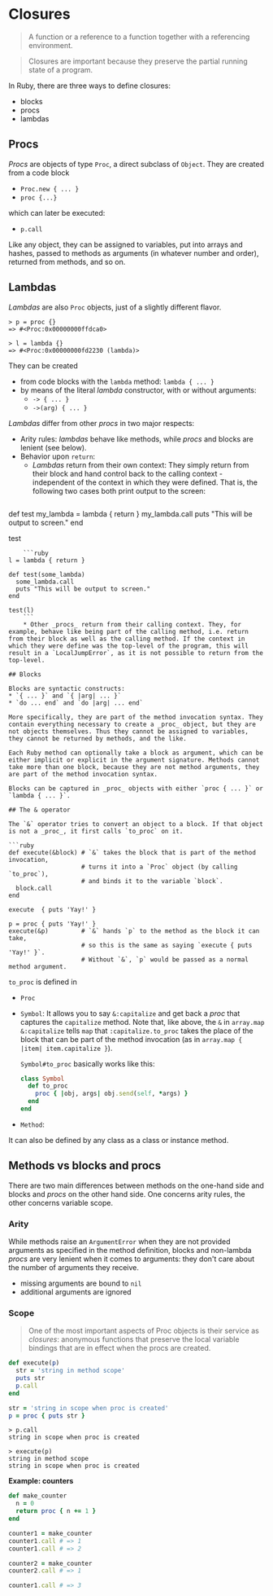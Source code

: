 # Closures

> A function or a reference to a function together with a referencing environment.

> Closures are important because they preserve the partial running state of a program.

In Ruby, there are three ways to define closures:
* blocks
* procs
* lambdas

## Procs

_Procs_ are objects of type `Proc`, a direct subclass of `Object`. They are created from a code block
* `Proc.new { ... }`
* `proc {...}`

which can later be executed:
* `p.call`

Like any object, they can be assigned to variables, put into arrays and hashes, passed to methods as arguments (in whatever number and order), returned from methods, and so on.

## Lambdas

_Lambdas_ are also `Proc` objects, just of a slightly different flavor.

```
> p = proc {}
=> #<Proc:0x00000000ffdca0>

> l = lambda {}
=> #<Proc:0x00000000fd2230 (lambda)>
```

They can be created
* from code blocks with the `lambda` method: `lambda { ... }`
* by means of the literal _lambda_ constructor, with or without arguments:
    * `-> { ... }`
    * `->(arg) { ... }`

_Lambdas_ differ from other _procs_ in two major respects:

* Arity rules: _lambdas_ behave like methods, while _procs_ and blocks are lenient (see below).
* Behavior upon `return`:
    * _Lambdas_ return from their own context: They simply return from their block and hand control back to the calling context - independent of the context in which they were defined. That is, the following two cases both print output to the screen:
    ```ruby
def test
  my_lambda = lambda { return }
  my_lambda.call
  puts "This will be output to screen."
end

test
```
    ```ruby
l = lambda { return }

def test(some_lambda)
  some_lambda.call
  puts "This will be output to screen."
end

test(l)
    ```
    * Other _procs_ return from their calling context. They, for example, behave like being part of the calling method, i.e. return from their block as well as the calling method. If the context in which they were define was the top-level of the program, this will result in a `LocalJumpError`, as it is not possible to return from the top-level.

## Blocks

Blocks are syntactic constructs:
* `{ ... }` and `{ |arg| ... }`
* `do ... end` and `do |arg| ... end`

More specifically, they are part of the method invocation syntax. They contain everything necessary to create a _proc_ object, but they are not objects themselves. Thus they cannot be assigned to variables, they cannot be returned by methods, and the like.

Each Ruby method can optionally take a block as argument, which can be either implicit or explicit in the argument signature. Methods cannot take more than one block, because they are not method arguments, they are part of the method invocation syntax.

Blocks can be captured in _proc_ objects with either `proc { ... }` or `lambda { ... }`.

## The & operator

The `&` operator tries to convert an object to a block. If that object is not a _proc_, it first calls `to_proc` on it.

```ruby
def execute(&block) # `&` takes the block that is part of the method invocation,
                    # turns it into a `Proc` object (by calling `to_proc`),
                    # and binds it to the variable `block`.
  block.call
end

execute  { puts 'Yay!' }

p = proc { puts 'Yay!' }
execute(&p)         # `&` hands `p` to the method as the block it can take,
                    # so this is the same as saying `execute { puts 'Yay!' }`.
                    # Without `&`, `p` would be passed as a normal method argument.
```

`to_proc` is defined in
* `Proc`
* `Symbol`: It allows you to say `&:capitalize` and get back a _proc_ that captures the `capitalize` method. Note that, like above, the `&` in `array.map &:capitalize` tells `map` that `:capitalize.to_proc` takes the place of the block that can be part of the method invocation (as in `array.map { |item| item.capitalize }`).

    `Symbol#to_proc` basically works like this:

    ```ruby
    class Symbol
      def to_proc
        proc { |obj, args| obj.send(self, *args) }
      end
    end
    ```
* `Method`:

It can also be defined by any class as a class or instance method.


## Methods vs blocks and procs

There are two main differences between methods on the one-hand side and blocks and _procs_ on the other hand side. One concerns arity rules, the other concerns variable scope.

### Arity

While methods raise an `ArgumentError` when they are not provided arguments as specified in the method definition, blocks and non-lambda _procs_ are very lenient when it comes to arguments: they don't care about the number of arguments they receive.
 * missing arguments are bound to `nil`
 * additional arguments are ignored

### Scope

> One of the most important aspects of Proc objects is their service as _closures_: anonymous functions that preserve the local variable bindings that are in effect when the procs are created.

```ruby
def execute(p)
  str = 'string in method scope'
  puts str
  p.call
end

str = 'string in scope when proc is created'
p = proc { puts str }
```

```
> p.call
string in scope when proc is created

> execute(p)
string in method scope
string in scope when proc is created
```

**Example: counters**

```ruby
def make_counter
  n = 0
  return proc { n += 1 }
end

counter1 = make_counter
counter1.call # => 1
counter1.call # => 2

counter2 = make_counter
counter2.call # => 1

counter1.call # => 3
```
